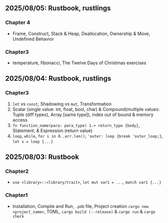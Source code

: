 ## 2025/08/05: Rustbook, rustlings
### Chapter 4
- Frame, Construct, Stack & Heap, Deallocation, Ownership & Move, Undefined Behavior
### Chapter3
- temperature, fibonacci, The Twelve Days of Christmas exercises
## 2025/08/04: Rustbook, rustlings
### Chapter3 
1. `let` vs `const`, Shadowing vs `mut`, Transformation
2. Scalar (single value: int, float, bool, char) & Compound(multiple values: Tuple (diff types), Array [same type]), index out of bound & memory access
3. `fn function_name(para: para_type) 1.> return_type {body}`, Statement; & Expression (return value)
4. `loop`, `while`, `for i in 0..arr.len()`, `'outer: loop {break 'outer_loop;}`, `let x = loop {...}`
## 2025/08/03: Rustbook
### Chapter2 
- `use <library>::<library/trait>`, `let mut var1 = ...`, `match var1 {...}`
### Chapter1 
- Installation, Compile and Run, `.pdb` file, Project creation `cargo new <project_name>`, TOML, `cargo build (--release)` & `cargo run` & `cargo check`
